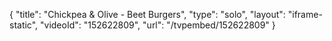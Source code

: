 {
    "title": "Chickpea & Olive - Beet Burgers",
    "type": "solo",
    "layout": "iframe-static",
    "videoId": "152622809",
    "url": "\/tvpembed\/152622809"
}